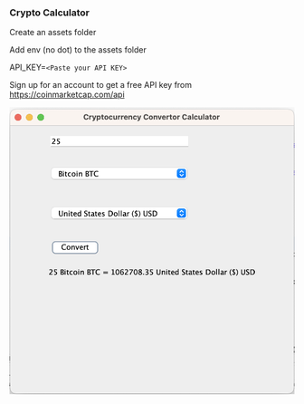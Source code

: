 ### Crypto Calculator

Create an assets folder

Add env (no dot) to the assets folder

API_KEY=`<Paste your API KEY>`

Sign up for an account to get a free API key from https://coinmarketcap.com/api

![Crypto Calculator](./screenshots/currencyConverter.png)